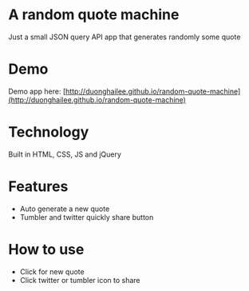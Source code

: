 # A random quote machine
Just a small JSON query API app that generates randomly some quote
# Demo
Demo app here: [http://duonghailee.github.io/random-quote-machine](http://duonghailee.github.io/random-quote-machine) 

# Technology
Built in HTML, CSS, JS and jQuery

# Features
- Auto generate a new quote
- Tumbler and twitter quickly share button


# How to use
- Click for new quote
- Click twitter or tumbler icon to share


